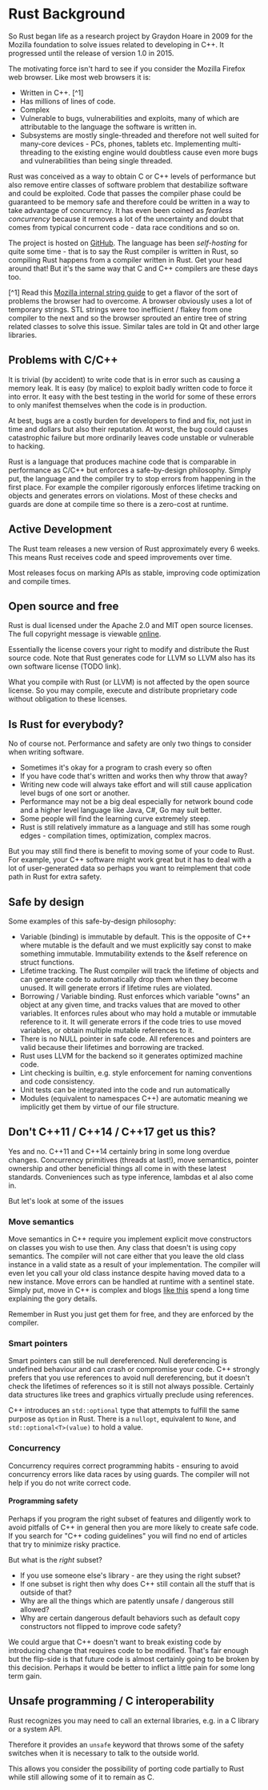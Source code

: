 # Rust Background

So Rust began life as a research project by Graydon Hoare in 2009 for the Mozilla foundation to solve issues related to developing in C++. It progressed until the release of version 1.0 in 2015.

The motivating force isn't hard to see if you consider the Mozilla Firefox web browser. Like most web browsers it is:

* Written in C++. [^1]
* Has millions of lines of code.
* Complex
* Vulnerable to bugs, vulnerabilities and exploits, many of which are attributable to the language the software is written in.
* Subsystems are mostly single-threaded and therefore not well suited for many-core devices - PCs, phones, tablets etc. Implementing multi-threading to the existing engine would doubtless cause even more bugs and vulnerabilities than being single threaded.

Rust was conceived as a way to obtain C or C++ levels of performance but also remove entire classes of software problem that destabilize software and could be exploited. Code that passes the compiler phase could be guaranteed to be memory safe and therefore could be written in a way to take advantage of concurrency. It has even been coined as _fearless concurrency_ because it removes a lot of the uncertainty and doubt that comes from typical concurrent code - data race conditions and so on.

The project is hosted on [GitHub](https://github.com/rust-lang/rust). The language has been _self-hosting_ for quite some time - that is to say the Rust compiler is written in Rust, so compiling Rust happens from a compiler written in Rust. Get your head around that! But it's the same way that C and C++ compilers are these days too.

[^1] Read this [Mozilla internal string guide](https://developer.mozilla.org/en-US/docs/Mozilla/Tech/XPCOM/Guide/Internal_strings) to get a flavor of the sort of problems the browser had to overcome. A browser obviously uses a lot of temporary strings. STL strings were too inefficient / flakey from one compiler to the next and so the browser sprouted an entire tree of string related classes to solve this issue. Similar tales are told in Qt and other large libraries.

## Problems with C/C++

It is trivial \(by accident\) to write code that is in error such as causing a memory leak. It is easy \(by malice\) to exploit badly written code to force it into error. It easy with the best testing in the world for some of these errors to only manifest themselves when the code is in production.

At best, bugs are a costly burden for developers to find and fix, not just in time and dollars but also their reputation. At worst, the bug could causes catastrophic failure but more ordinarily leaves code unstable or vulnerable to hacking.

Rust is a language that produces machine code that is comparable in performance as C/C++ but enforces a safe-by-design philosophy. Simply put, the language and the compiler try to stop errors from happening in the first place. For example the compiler rigorously enforces lifetime tracking on objects and generates errors on violations. Most of these checks and guards are done at compile time so there is a zero-cost at runtime.

## Active Development

The Rust team releases a new version of Rust approximately every 6 weeks. This means Rust receives code and speed improvements over time.

Most releases focus on marking APIs as stable, improving code optimization and compile times.

## Open source and free

Rust is dual licensed under the Apache 2.0 and MIT open source licenses. The full copyright message is viewable [online](https://github.com/rust-lang/rust/blob/master/COPYRIGHT).

Essentially the license covers your right to modify and distribute the Rust source code. Note that Rust generates code for LLVM so LLVM also has its own software license \(TODO link\).

What you compile with Rust \(or LLVM\) is not affected by the open source license. So you may compile, execute and distribute proprietary code without obligation to these licenses.

## Is Rust for everybody?

No of course not. Performance and safety are only two things to consider when writing software.

* Sometimes it's okay for a program to crash every so often
* If you have code that's written and works then why throw that away?
* Writing new code will always take effort and will still cause application level bugs of one sort or another.
* Performance may not be a big deal especially for network bound code and a higher level language like Java, C\#, Go may suit better.
* Some people will find the learning curve extremely steep. 
* Rust is still relatively immature as a language and still has some rough edges - compilation times, optimization, complex macros.

But you may still find there is benefit to moving some of your code to Rust. For example, your C++ software might work great but it has to deal with a lot of user-generated data so perhaps you want to reimplement that code path in Rust for extra safety.

## Safe by design

Some examples of this safe-by-design philosophy:

* Variable \(binding\) is immutable by default. This is the opposite of C++ where mutable is the default and we must explicitly say const to make something immutable. Immutability extends to the &self reference on struct functions.
* Lifetime tracking. The Rust compiler will track the lifetime of objects and can generate code to automatically drop them when they become unused. It will generate errors if lifetime rules are violated.
* Borrowing / Variable binding. Rust enforces which variable "owns" an object at any given time, and tracks values that are moved to other variables. It enforces rules about who may hold a mutable or immutable reference to it. It will generate errors if the code tries to use moved variables, or obtain multiple mutable references to it.
* There is no NULL pointer in safe code. All references and pointers are valid because their lifetimes and borrowing are tracked.
* Rust uses LLVM for the backend so it generates optimized machine code.
* Lint checking is builtin, e.g. style enforcement for naming conventions and code consistency.
* Unit tests can be integrated into the code and run automatically
* Modules \(equivalent to namespaces C++\) are automatic meaning we implicitly get them by virtue of our file structure.

## Don't C++11 / C++14 / C++17 get us this?

Yes and no. C++11 and C++14 certainly bring in some long overdue changes. Concurrency primitives \(threads at last!\), move semantics, pointer ownership and other beneficial things all come in with these latest standards. Conveniences such as type inference, lambdas et al also come in.

But let's look at some of the issues

### Move semantics

Move semantics in C++ require you implement explicit move constructors on classes you wish to use then. Any class that doesn't is using copy semantics. The compiler will not care either that you leave the old class instance in a valid state as a result of your implementation. The compiler will even let you call your old class instance despite having moved data to a new instance. Move errors can be handled at runtime with a sentinel state. Simply put, move in C++ is complex and blogs [like this](https://foonathan.net/blog/2017/09/14/destructive-move.html) spend a long time explaining the gory details.

Remember in Rust you just get them for free, and they are enforced by the compiler.

### Smart pointers

Smart pointers can still be null dereferenced. Null dereferencing is undefined behaviour and can crash or compromise your code. C++ strongly prefers that you use references to avoid null dereferencing, but it doesn't check the lifetimes of references so it is still not always possible. Certainly data structures like trees and graphics virtually preclude using references.

C++ introduces an `std::optional` type that attempts to fulfill the same purpose as `Option` in Rust. There is a `nullopt`, equivalent to `None`, and `std::optional<T>(value)` to hold a value. 

### Concurrency

Concurrency requires correct programming habits - ensuring to avoid concurrency errors like data races by using guards. The compiler will not help if you do not write correct code.

#### Programming safety

Perhaps if you program the right subset of features and diligently work to avoid pitfalls of C++ in general then you are more likely to create safe code. If you search for "C++ coding guidelines" you will find no end of articles that try to minimize risky practice. 

But what is the _right_ subset?

* If you use someone else's library - are they using the right subset?
* If one subset is right then why does C++ still contain all the stuff that is outside of that?
* Why are all the things which are patently unsafe / dangerous still allowed?
* Why are certain dangerous default behaviors such as default copy constructors not flipped to improve code safety?

We could argue that C++ doesn't want to break existing code by introducing change that requires code to be modified. That's fair enough but the flip-side is that future code is almost certainly going to be broken by this decision. Perhaps it would be better to inflict a little pain for some long term gain.

## Unsafe programming / C interoperability

Rust recognizes you may need to call an external libraries, e.g. in a C library or a system API.

Therefore it provides an `unsafe` keyword that throws some of the safety switches when it is necessary to talk to the outside world.

This allows you consider the possibility of porting code partially to Rust while still allowing some of it to remain as C.

